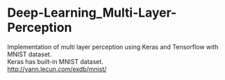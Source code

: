 # Deep-Learning_Multi-Layer-Perception
Implementation of multi layer perception using Keras and Tensorflow with MNIST dataset.<br>
Keras has built-in MNIST dataset.<br>
http://yann.lecun.com/exdb/mnist/
